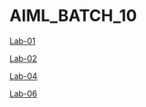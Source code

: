 # AIML_BATCH_10
[Lab-01](https://github.com/saikrishna21200/AIML_BATCH_10/blob/main/LAB01_AIML.ipynb)

[Lab-02](https://github.com/saikrishna21200/AIML_BATCH_10/blob/main/LAB02_AIML.ipynb)

[Lab-04](https://github.com/saikrishna21200/AIML_BATCH_10/blob/main/LAB04_AIML.ipynb)

[Lab-06](https://github.com/saikrishna21200/AIML_BATCH_10/blob/main/LAB06_AIML.ipynb)
